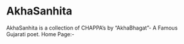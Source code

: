 # AkhaSanhita
AkhaSanhita is a collection of CHAPPA’s by “AkhaBhagat”- A Famous 
Gujarati poet.
Home Page:-

